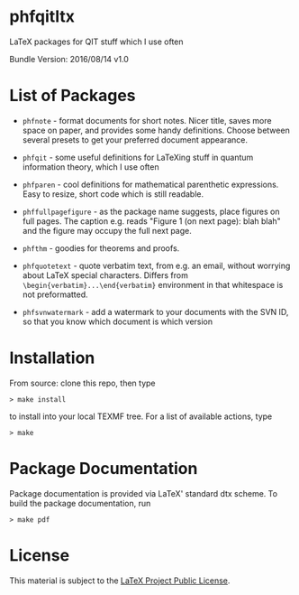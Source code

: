 # phfqitltx

LaTeX packages for QIT stuff which I use often

Bundle Version: 2016/08/14 v1.0


# List of Packages

- `phfnote` - format documents for short notes.  Nicer title, saves more space
  on paper, and provides some handy definitions.  Choose between several presets
  to get your preferred document appearance.

- `phfqit` - some useful definitions for LaTeXing stuff in quantum information
  theory, which I use often

- `phfparen` - cool definitions for mathematical parenthetic expressions.  Easy
  to resize, short code which is still readable.

- `phffullpagefigure` - as the package name suggests, place figures on full pages.
  The caption e.g. reads "Figure 1 (on next page): blah blah" and the figure
  may occupy the full next page.

- `phfthm` - goodies for theorems and proofs.

- `phfquotetext` - quote verbatim text, from e.g. an email, without worrying
  about LaTeX special characters.  Differs from
  `\begin{verbatim}...\end{verbatim}` environment in that whitespace is not
  preformatted.

- `phfsvnwatermark` - add a watermark to your documents with the SVN ID, so that
  you know which document is which version


# Installation

From source: clone this repo, then type

    > make install
    
to install into your local TEXMF tree.  For a list of available actions, type

    > make


# Package Documentation

Package documentation is provided via LaTeX' standard dtx scheme.  To build the
package documentation, run

    > make pdf

# License

This material is subject to the [LaTeX Project Public License](http://www.ctan.org/license/lppl1.3).
